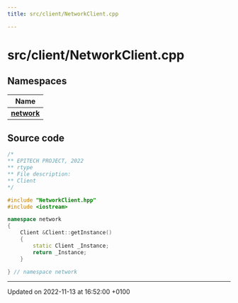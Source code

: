 ```yaml
---
title: src/client/NetworkClient.cpp

---
```


# src/client/NetworkClient.cpp



## Namespaces

| Name           |
| -------------- |
| **[network](Namespaces/namespacenetwork.md)**  |




## Source code

```cpp
/*
** EPITECH PROJECT, 2022
** rtype
** File description:
** Client
*/

#include "NetworkClient.hpp"
#include <iostream>

namespace network
{
    Client &Client::getInstance()
    {
        static Client _Instance;
        return _Instance;
    }

} // namespace network
```


-------------------------------

Updated on 2022-11-13 at 16:52:00 +0100
